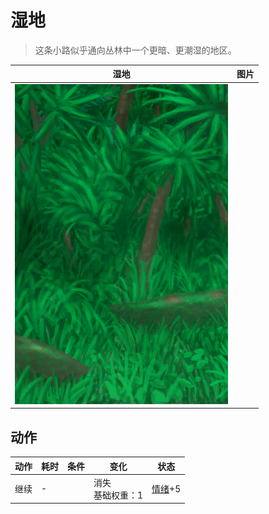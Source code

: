 # 湿地  
> 这条小路似乎通向丛林中一个更暗、更潮湿的地区。  
  
  湿地  |   图片   
 ----  |  ----:   
   |  ![](Sprite/Wetlands.png)   
  
## 动作  
动作  |  耗时  |  条件  |  变化  |  状态  
----  |  ----  |  ----  |  ----  |  ----  
继续<br>  |  -  |    |  消失<br>基础权重：1<br>  |  [情绪](Morale.md)+5  
